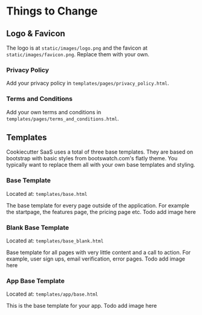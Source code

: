 # Things to Change

## Logo & Favicon
The logo is at `static/images/logo.png` and the favicon at `static/images/favicon.png`. Replace them with your own.

### Privacy Policy
Add your privacy policy in `templates/pages/privacy_policy.html`.

### Terms and Conditions
Add your own terms and conditions in `templates/pages/terms_and_conditions.html`.

## Templates
Cookiecutter SaaS uses a total of three base templates. They are based on bootstrap with basic styles from bootswatch.com's flatly theme. You typically want to replace them all with your own base templates and styling.

### Base Template
Located at: `templates/base.html`

The base template for every page outside of the application. For example the startpage, the features page, the pricing page etc.
Todo add image here

### Blank Base Template
Located at: `templates/base_blank.html`

Base template for all pages with very little content and a call to action. For example, user sign ups, email verification, error pages.
Todo add image here

### App Base Template
Located at: `templates/app/base.html`

This is the base template for your app.
Todo add image here
